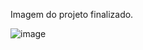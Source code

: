Imagem do projeto finalizado.

![image](https://github.com/user-attachments/assets/911e1257-dc79-4af3-933e-78f502ab1ad6)

